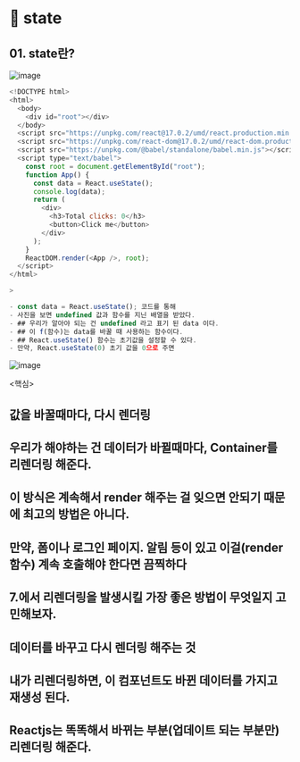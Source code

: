 # 🙌 state 

## 01. state란? 

![image](https://user-images.githubusercontent.com/86208370/176429248-4caf1d92-c10d-4a59-8462-62dfae80f6a9.png)

```js
<!DOCTYPE html>
<html>
  <body>
    <div id="root"></div>
  </body>
  <script src="https://unpkg.com/react@17.0.2/umd/react.production.min.js"></script>
  <script src="https://unpkg.com/react-dom@17.0.2/umd/react-dom.production.min.js"></script>
  <script src="https://unpkg.com/@babel/standalone/babel.min.js"></script>
  <script type="text/babel">
    const root = document.getElementById("root");
    function App() {
      const data = React.useState();
      console.log(data);
      return (
        <div>
          <h3>Total clicks: 0</h3>
          <button>Click me</button>
        </div>
      );
    }
    ReactDOM.render(<App />, root);
  </script>
</html>

>
```
```js
- const data = React.useState(); 코드를 통해 
- 사진을 보면 undefined 값과 함수를 지닌 배열을 받았다. 
- ## 우리가 알아야 되는 건 undefined 라고 표기 된 data 이다.
- ## 이 f(함수)는 data를 바꿀 때 사용하는 함수이다.
- ## React.useState() 함수는 초기값을 설정할 수 있다.
- 만약, React.useState(0) 초기 값을 0으로 주면
```
![image](https://user-images.githubusercontent.com/86208370/176430149-24bf8f8f-ff14-4d71-8c51-f21a5818835d.png)

<핵심> 
## 값을 바꿀때마다, 다시 렌더링
## 우리가 해야하는 건 데이터가 바뀔때마다, Container를 리렌더링 해준다.
## 이 방식은 계속해서 render 해주는 걸 잊으면 안되기 때문에 최고의 방법은 아니다.
## 만약, 폼이나 로그인 페이지. 알림 등이 있고 이걸(render함수) 계속 호출해야 한다면 끔찍하다
## 7.에서 리렌더링을 발생시킬 가장 좋은 방법이 무엇일지 고민해보자.
## 데이터를 바꾸고 다시 렌더링 해주는 것
## 내가 리렌더링하면, 이 컴포넌트도 바뀐 데이터를 가지고 재생성 된다.
## Reactjs는 똑똑해서 바뀌는 부분(업데이트 되는 부분만) 리렌더링 해준다.
```

